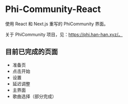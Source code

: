# Phi-Community-React

使用 React 和 Next.js 重写的 PhiCommunity 界面。

关于 PhiCommunity 项目，见：https://phi.han-han.xyz/。

## 目前已完成的页面

- 准备页
- 点击开始
- 设置
- 延迟调整
- 主界面
- 歌曲选择（部分完成）
